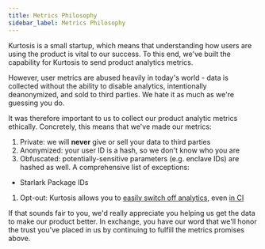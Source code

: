 ```yaml
---
title: Metrics Philosophy
sidebar_label: Metrics Philosophy
---
```


Kurtosis is a small startup, which means that understanding how users are using the product is vital to our success. To this end, we've built the capability for Kurtosis to send product analytics metrics.

However, user metrics are abused heavily in today's world - data is collected without the ability to disable analytics, intentionally deanonymized, and sold to third parties. We hate it as much as we're guessing you do.

It was therefore important to us to collect our product analytic metrics ethically. Concretely, this means that we've made our metrics:

1. Private: we will **never** give or sell your data to third parties
1. Anonymized: your user ID is a hash, so we don't know who you are
1. Obfuscated: potentially-sensitive parameters (e.g. enclave IDs) are hashed as well. A comprehensive list of exceptions:
  - Starlark Package IDs
1. Opt-out: Kurtosis allows you to [easily switch off analytics](../cli-reference/analytics-disable.md), even [in CI](../guides/running-in-ci.md)

If that sounds fair to you, we'd really appreciate you helping us get the data to make our product better. In exchange, you have our word that we'll honor the trust you've placed in us by continuing to fulfill the metrics promises above.
